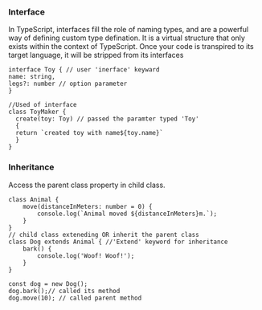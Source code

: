 ### Interface
In TypeScript, interfaces fill the role of naming types, and are a powerful way of defining custom type defination. It is a virtual structure
that only exists within the context of TypeScript. Once your code is transpired to its target language, it will be stripped from its interfaces
```
interface Toy { // user 'inerface' keyward  
name: string,
legs?: number // option parameter
}

//Used of interface
class ToyMaker {
  create(toy: Toy) // passed the paramter typed 'Toy'
  {
  return `created toy with name${toy.name}` 
  }
}
```
### Inheritance
Access the parent class property in child class.
```
class Animal {
    move(distanceInMeters: number = 0) {
        console.log(`Animal moved ${distanceInMeters}m.`);
    }
}
// child class exteneding OR inherit the parent class
class Dog extends Animal { //'Extend' keyword for inheritance
    bark() {
        console.log('Woof! Woof!');
    }
}

const dog = new Dog();
dog.bark();// called its method
dog.move(10); // called parent method
```
